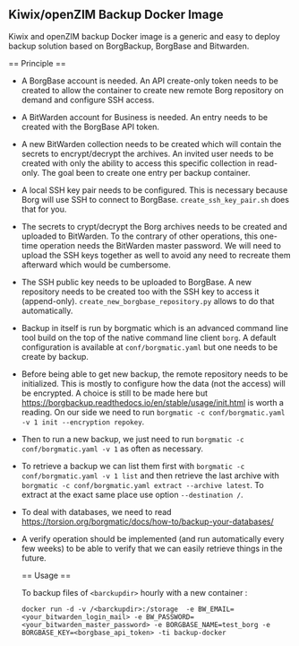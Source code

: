 Kiwix/openZIM Backup Docker Image
---------------------------------

Kiwix and openZIM backup Docker image is a generic and easy to deploy
backup solution based on BorgBackup, BorgBase and Bitwarden.

== Principle ==

* A BorgBase account is needed. An API create-only token needs to be
  created to allow the container to create new remote Borg repository
  on demand and configure SSH access.

* A BitWarden account for Business is needed. An entry needs to be
  created with the BorgBase API token.

* A new BitWarden collection needs to be created which will contain
  the secrets to encrypt/decrypt the archives. An invited user needs to
  be created with only the ability to access this specific collection in
  read-only. The goal been to create one entry per backup container.

* A local SSH key pair needs to be configured. This is necessary
  because Borg will use SSH to connect to
  BorgBase. `create_ssh_key_pair.sh` does that for you.

* The secrets to crypt/decrypt the Borg archives needs to be created
  and uploaded to BitWarden. To the contrary of other operations, this
  one-time operation needs the BitWarden master password. We will need
  to upload the SSH keys together as well to avoid any need to
  recreate them afterward which would be cumbersome.

* The SSH public key needs to be uploaded to BorgBase. A new
  repository needs to be created too with the SSH key to access it
  (append-only). `create_new_borgbase_repository.py` allows to do that
  automatically.

* Backup in itself is run by borgmatic which is an advanced command
  line tool build on the top of the native command line client
  `borg`. A default configuration is available at
  `conf/borgmatic.yaml` but one needs to be create by backup.

* Before being able to get new backup, the remote repository needs to
  be initialized. This is mostly to configure how the data (not the
  access) will be encrypted. A choice is still to be made here but
  https://borgbackup.readthedocs.io/en/stable/usage/init.html is worth
  a reading. On our side we need to run `borgmatic -c conf/borgmatic.yaml -v 1 init --encryption repokey`.

* Then to run a new backup, we just need to run `borgmatic -c
  conf/borgmatic.yaml -v 1` as often as necessary.

* To retrieve a backup we can list them first with `borgmatic -c
  conf/borgmatic.yaml -v 1 list` and then retrieve the last archive
  with `borgmatic -c conf/borgmatic.yaml extract --archive latest`. To
  extract at the exact same place use option `--destination /`.

* To deal with databases, we need to read
  https://torsion.org/borgmatic/docs/how-to/backup-your-databases/

* A verify operation should be implemented (and run automatically
  every few weeks) to be able to verify that we can easily retrieve
  things in the future.
  
  == Usage ==
  
  To backup files of `<barckupdir>` hourly with a new container :
  
  ```
  docker run -d -v /<barckupdir>:/storage  -e BW_EMAIL=<your_bitwarden_login_mail> -e BW_PASSWORD=<your_bitwarden_master_password> -e BORGBASE_NAME=test_borg -e BORGBASE_KEY=<borgbase_api_token> -ti backup-docker
  ```
